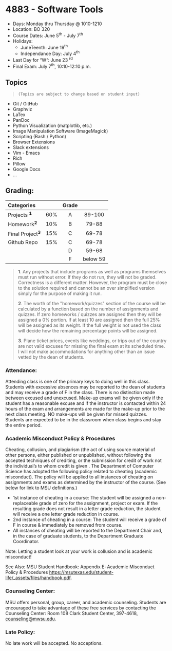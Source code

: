 4883 - Software Tools
=====================

- Days: Monday thru Thursday @ 1010-1210
- Location: BO 320
- Course Dates: June 5<sup>th</sup> - July 7<sup>th</sup>
- Holidays:
    - JuneTeenth: June 19<sup>th</sup>
    - Independance Day: July 4<sup>th</sup>
- Last Day for “W”: June 23 <sup>rd</sup>
- Final Exam: July 7<sup>th</sup>, 10:10-12:10 p.m.

## Topics

>`(Topics are subject to change based on student input)`


- Git / GitHub
- Graphviz
- LaTex
- PanDoc
- Python Visualization (matplotlib, etc.)
- Image Manipulation Software (ImageMagick)
- Scripting (Bash / Python)
- Browser Extensions
- Slack extensions
- Vim - Emacs
- Rich
- Pillow
- Google Docs
- ...

## Grading:    
| Categories                    |       | Grade |          |
| :---------------------------- | :---: | :---: | :------: |
| Projects <sup>**1**</sup>     |  60%  |   A   |  89-100  |
| Homework<sup>**2**</sup>      |  10%  |   B   |  79-88   |
| Final Project<sup>**3**</sup> |  15%  |   C   |  69-78   |
| Github Repo                   |  15%  |   C   |  69-78   |
|                               |       |   D   |  59-68   |
|                               |       |   F   | below 59 |


>**1**. Any projects that include programs as well as programs themselves must run without error. If they do not run, they will not be graded. Correctness is a different matter. However, the program must be close to the solution required and cannot be an over simplified version simply for the purpose of making it run. 
>
>**2**. The worth of the "homework/quizzes" section of the course will be calculated by a function based on the number of assignments and quizzes. If zero homeworks / quizzes are assigned then they will be assigned a 0% portion. If at least 10 are assigned then the full 25% will be assigned as its weight. If the full weight is not used the class will decide how the remaining percentage points will be assigned. 
>
>**3**. Plane ticket prices, events like weddings, or trips out of the country are not valid excuses for missing the final exam at its scheduled time. I will not make accommodations for anything other than an issue vetted by the dean of students. 

### Attendance: 

Attending class is one of the primary keys to doing well in this class. Students with excessive absences may be reported to the dean of students and may receive a grade of F in the class. There is no distinction made between excused and unexcused. Make-up exams will be given only if the student has a reasonable excuse and if the instructor is contacted within 24 hours of the exam and arrangements are made for the make-up prior to the next class meeting. NO make-ups will be given for missed quizzes. Students are expected to be in the classroom when class begins and stay the entire period.


### Academic Misconduct Policy & Procedures

Cheating, collusion, and plagiarism (the act of using source material of other persons, either published or unpublished, without following the accepted techniques of crediting, or the submission for credit of work not the individual’s to whom credit is given . The Department of Computer Science has adopted the following policy related to cheating (academic misconduct). The policy will be applied to all instances of cheating on assignments and exams as determined by the instructor of the course. (See below for link to MSU definitions.)

- 1st instance of cheating in a course: The student will be assigned a non-replaceable grade of zero for the assignment, project or exam. If the resulting grade does not result in a letter grade reduction, the student will receive a one letter grade reduction in course.
- 2nd instance of cheating in a course: The student will receive a grade of F in course & immediately be removed from course.
- All instances of cheating will be reported to the Department Chair and, in the case of graduate students, to the Department Graduate Coordinator.

Note: Letting a student look at your work is collusion and is academic misconduct!

See Also: MSU Student Handbook: Appendix E: Academic Misconduct Policy & Procedures
https://msutexas.edu/student-life/_assets/files/handbook.pdf.


### Counseling Center:

MSU offers personal, group, career, and academic counseling. Students are encouraged to take advantage of these free services by contacting the Counseling Center: Room 108 Clark Student Center, 397-4618, counseling@mwsu.edu.

### Late Policy:

No late work will be accepted. No acceptions. 



